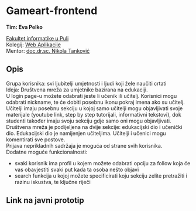 # Gameart-frontend

**Tim: Eva Pelko <br />**

[Fakultet informatike u Puli](https://fipu.unipu.hr/) <br />
Kolegij: [Web Aplikacije](https://fiputreca.notion.site/fiputreca/Web-aplikacije-7ba8350d498546a78812399024edac44) <br />
Mentor: [doc.dr.sc. Nikola Tanković](https://www.notion.so/Kontakt-stranica-875574d1b92248b1a8e90dae52cd29a9) <br />

## Opis

Grupa korisnika: svi ljubitelji umjetnosti i ljudi koji žele naučiti crtati<br />
Ideja: Društvena mreža za umjetnike bazirana na edukaciji.<br />
U login page-u možete odabrati jeste li učenik ili učitelj. Korisnici mogu odabrati nickname, te će dobiti posebnu ikonu pokraj imena ako su učitelj. Učitelji imaju posebnu sekciju u kojoj samo učitelji mogu objavljivati svoje materijale (youtube link, step by step tutorijali, informativni tekstovi), dok studenti također imaju svoju sekciju gdje samo oni mogu objavljivati.<br />
Društvena mreža je podijeljena na dvije sekcije: edukacijski dio i učenički dio. Edukacijski dio je namijenjen učiteljima. Učitelji i učenici mogu komentirati sve postove. <br />
Prijava neprikladnih sadržaja je moguća od strane svih korisnika.<br />
Dodatne moguće funkcionalnosti:

- svaki korisnik ima profil u kojem možete odabrati opciju za follow koja će vas obavjestiti svaki put kada ta osoba nešto objavi
- search funkcija u kojoj možete specificirati koju sekciju zelite pretražiti i razinu iskustva, te ključne riječi

## Link na javni prototip
